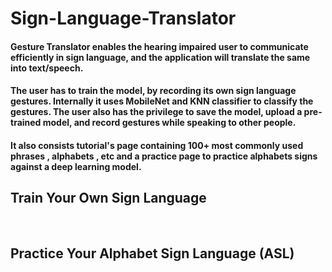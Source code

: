 # Sign-Language-Translator

#### Gesture Translator enables the hearing impaired user to communicate efficiently in sign language, and the application will translate the same into text/speech. 

#### The user has to train the model, by recording its own sign language gestures. Internally it uses MobileNet and KNN classifier to classify the gestures. The user also has the privilege to save the model, upload a pre-trained model, and record gestures while speaking to other people.

#### It also consists tutorial's page containing 100+ most commonly used phrases , alphabets , etc and a practice page to practice alphabets signs against a deep learning model.  

<h2>Train Your Own Sign Language</h2>
<br>

<h2>Practice Your Alphabet Sign Language (ASL)</h2>


